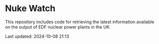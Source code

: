 # Nuke Watch

This repository includes code for retrieving the latest information available on the output of EDF nuclear power plants in the UK.

Last updated: 2024-10-08 21:13